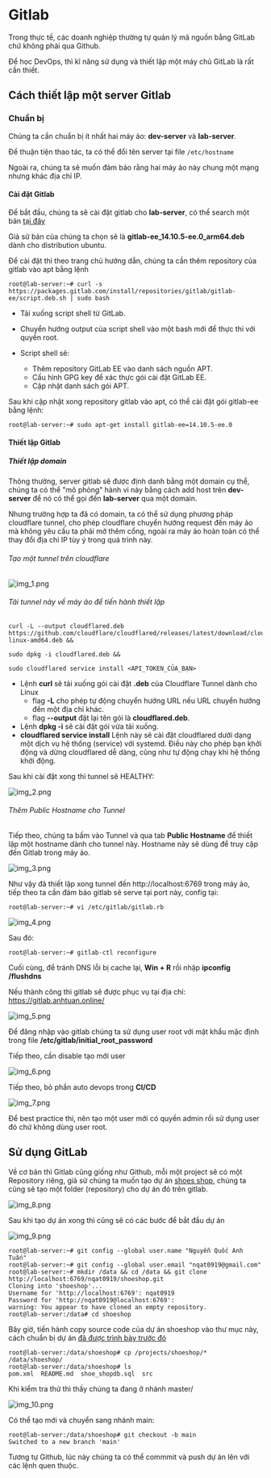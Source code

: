 # Gitlab
Trong thực tế, các doanh nghiệp thường tự quản lý mã nguồn bằng GitLab chứ không phải qua Github.

Để học DevOps, thì kĩ năng sử dụng và thiết lập một máy chủ GitLab là rất cần thiết.

## Cách thiết lập một server Gitlab
### Chuẩn bị
Chúng ta cần chuẩn bị ít nhất hai máy ảo: **dev-server** và **lab-server**.

Để thuận tiện thao tác, ta có thể đổi tên server tại file `/etc/hostname`

Ngoài ra, chúng ta sẽ muốn đảm bảo rằng hai máy ảo này chung một mạng nhưng khác địa chỉ IP.

#### Cài đặt Gitlab

Để bắt đầu, chúng ta sẽ cài đặt gitlab cho **lab-server**, có thể search một bản [tại đây](https://packages.gitlab.com/gitlab/gitlab-ee)

Giả sử bản của chúng ta chọn sẽ là **gitlab-ee_14.10.5-ee.0_arm64.deb** dành cho distribution ubuntu.

Để cài đặt thì theo trang chủ hướng dẫn, chúng ta cần thêm repository của gitlab vào apt bằng lệnh

```shell
root@lab-server:~# curl -s https://packages.gitlab.com/install/repositories/gitlab/gitlab-ee/script.deb.sh | sudo bash
```

- Tải xuống script shell từ GitLab.
- Chuyển hướng output của script shell vào một bash mới để thực thi với quyền root.
- Script shell sẽ: 

  - Thêm repository GitLab EE vào danh sách nguồn APT.
  - Cấu hình GPG key để xác thực gói cài đặt GitLab EE.
  - Cập nhật danh sách gói APT.

Sau khi cập nhật xong repository gitlab vào apt, có thể cài đặt gói gitlab-ee bằng lệnh:

```shell
root@lab-server:~# sudo apt-get install gitlab-ee=14.10.5-ee.0
```

#### Thiết lập Gitlab

##### Thiết lập domain
Thông thường, server gitlab sẽ được định danh bằng một domain cụ thể, chúng ta có thể "mô phỏng" hành vi này bằng cách add host trên **dev-server** để nó có thể gọi đến **lab-server** qua một domain.

Nhưng trường hợp ta đã có domain, ta có thể sử dụng phương pháp cloudflare tunnel, cho phép cloudflare chuyển hướng request đến máy ảo mà không yêu cầu ta phải mở thêm cổng, ngoài ra máy ảo hoàn toàn có thể thay đổi địa chỉ IP tùy ý trong quá trình này.

###### Tạo một tunnel trên cloudflare

![img_1.png](img_1.png)

###### Tải tunnel này về máy ảo để tiến hành thiết lập

```shell
curl -L --output cloudflared.deb https://github.com/cloudflare/cloudflared/releases/latest/download/cloudflared-linux-amd64.deb && 

sudo dpkg -i cloudflared.deb && 

sudo cloudflared service install <API_TOKEN_CỦA_BẠN>
```
- Lệnh **curl** sẽ tải xuống gói cài đặt **.deb** của Cloudflare Tunnel dành cho Linux  
  - flag **-L** cho phép tự động chuyển hướng URL nếu URL chuyển hướng đến một địa chỉ khác.
  - flag **--output** đặt lại tên gói là **cloudflared.deb**.
- Lệnh **dpkg -i** sẽ cài đặt gói vừa tải xuống.
- **cloudflared service install** Lệnh này sẽ cài đặt cloudflared dưới dạng một dịch vụ hệ thống (service) với systemd. Điều này cho phép bạn khởi động và dừng cloudflared dễ dàng, cũng như tự động chạy khi hệ thống khởi động.

Sau khi cài đặt xong thì tunnel sẽ HEALTHY:

![img_2.png](img_2.png)

###### Thêm Public Hostname cho Tunnel

Tiếp theo, chúng ta bấm vào Tunnel và qua tab **Public Hostname** để thiết lập một hostname dành cho tunnel này. Hostname này sẽ dùng để truy cập đến Gitlab trong máy ảo.

![img_3.png](img_3.png)

Như vậy đã thiết lập xong tunnel đến http://localhost:6769 trong máy ảo, tiếp theo ta cần đảm bảo gitlab sẽ serve tại port này, config tại:

```shell
root@lab-server:~# vi /etc/gitlab/gitlab.rb
```

![img_4.png](img_4.png)

Sau đó:

```shell
root@lab-server:~# gitlab-ctl reconfigure
```

Cuối cùng, để tránh DNS lỗi bị cache lại, **Win + R** rồi nhập **ipconfig /flushdns**

Nếu thành công thì gitlab sẽ được phục vụ tại địa chỉ: https://gitlab.anhtuan.online/

![img_5.png](img_5.png)

Để đăng nhập vào gitlab chúng ta sử dụng user root với mật khẩu mặc định trong file **/etc/gitlab/initial_root_password**

Tiếp theo, cần disable tạo mới user

![img_6.png](img_6.png)

Tiếp theo, bỏ phần auto devops trong **CI/CD**

![img_7.png](img_7.png)

Để best practice thì, nên tạo một user mới có quyền admin rồi sử dụng user đó chứ không dùng user root.

## Sử dụng GitLab

Về cơ bản thì Gitlab cũng giống như Github, mỗi một project sẽ có một Repository riêng, giả sử chúng ta muốn tạo dự án [shoes shop](../devops/devops-1.md#back-end-springboot-app---shoeshop), chúng ta cũng sẽ tạo một folder (repository) cho dự án đó trên gitlab.

![img_8.png](img_8.png)

Sau khi tạo dự án xong thì cũng sẽ có các bước để bắt đầu dự án

![img_9.png](img_9.png)

```shell
root@lab-server:~# git config --global user.name "Nguyễn Quốc Anh Tuấn"
root@lab-server:~# git config --global user.email "nqat0919@gmail.com"
root@lab-server:~# mkdir /data && cd /data && git clone http://localhost:6769/nqat0919/shoeshop.git
Cloning into 'shoeshop'...
Username for 'http://localhost:6769': nqat0919
Password for 'http://nqat0919@localhost:6769':
warning: You appear to have cloned an empty repository.
root@lab-server:/data# cd shoeshop
```

Bây giờ, tiến hành copy source code của dự án shoeshop vào thư mục này, cách chuẩn bị dự án [đã được trình bày trước đó](../devops/devops-1.md#back-end-springboot-app---shoeshop)

```shell
root@lab-server:/data/shoeshop# cp /projects/shoeshop/* /data/shoeshop/
root@lab-server:/data/shoeshop# ls
pom.xml  README.md  shoe_shopdb.sql  src
```
Khi kiểm tra thử thì thấy chúng ta đang ở nhánh master/

![img_10.png](img_10.png)

Có thể tạo mới và chuyển sang nhánh main:

```shell
root@lab-server:/data/shoeshop# git checkout -b main
Switched to a new branch 'main'
```

Tương tự Github, lúc này chúng ta có thể commmit và push dự án lên với các lệnh quen thuộc.
